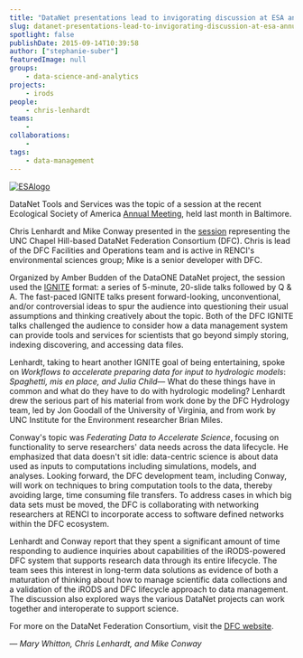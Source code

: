 ```yaml
---
title: "DataNet presentations lead to invigorating discussion at ESA annual meeting"
slug: datanet-presentations-lead-to-invigorating-discussion-at-esa-annual-meeting
spotlight: false
publishDate: 2015-09-14T10:39:58
author: ["stephanie-suber"]
featuredImage: null
groups:
    - data-science-and-analytics
projects:
    - irods
people:
    - chris-lenhardt
teams: 
    - 
collaborations:
    - 
tags:
    - data-management
---
```

[![ESAlogo](https://renci.org/wp-content/uploads/2015/09/ESAlogo-204x300.png)](https://renci.org/wp-content/uploads/2015/09/ESAlogo.png)

DataNet Tools and Services was the topic of a session at the recent Ecological Society of America [Annual Meeting](http://esa.org/baltimore/), held last month in Baltimore.

Chris Lenhardt and Mike Conway presented in the [session](http://eco.confex.com/eco/2015/webprogram/Session10796.html) representing the UNC Chapel Hill-based DataNet Federation Consortium (DFC). Chris is lead of the DFC Facilities and Operations team and is active in RENCI's environmental sciences group; Mike is a senior developer with DFC.

Organized by Amber Budden of the DataONE DataNet project, the session used the [IGNITE](http://igniteshow.com/) format: a series of 5-minute, 20-slide talks followed by Q & A. The fast-paced IGNITE talks present forward-looking, unconventional, and/or controversial ideas to spur the audience into questioning their usual assumptions and thinking creatively about the topic. Both of the DFC IGNITE talks challenged the audience to consider how a data management system can provide tools and services for scientists that go beyond simply storing, indexing discovering, and accessing data files.

Lenhardt, taking to heart another IGNITE goal of being entertaining, spoke on _Workflows to accelerate preparing data for input to hydrologic models_: _Spaghetti, mis en place, and Julia Child_— What do these things have in common and what do they have to do with hydrologic modeling? Lenhardt drew the serious part of his material from work done by the DFC Hydrology team, led by Jon Goodall of the University of Virginia, and from work by UNC Institute for the Environment researcher Brian Miles.

Conway's topic was _Federating Data to Accelerate Science_, focusing on functionality to serve researchers' data needs across the data lifecycle. He emphasized that data doesn't sit idle: data-centric science is about data used as inputs to computations including simulations, models, and analyses. Looking forward, the DFC development team, including Conway, will work on techniques to bring computation tools to the data, thereby avoiding large, time consuming file transfers. To address cases in which big data sets must be moved, the DFC is collaborating with networking researchers at RENCI to incorporate access to software defined networks within the DFC ecosystem.

Lenhardt and Conway report that they spent a significant amount of time responding to audience inquiries about capabilities of the iRODS-powered DFC system that supports research data through its entire lifecycle. The team sees this interest in long-term data solutions as evidence of both a maturation of thinking about how to manage scientific data collections and a validation of the iRODS and DFC lifecycle approach to data management. The discussion also explored ways the various DataNet projects can work together and interoperate to support science.

For more on the DataNet Federation Consortium, visit the [DFC website](http://datafed.org/).

_— Mary Whitton, Chris Lenhardt, and Mike Conway_
<!-- AddThis Advanced Settings generic via filter on the_content --><!-- AddThis Share Buttons generic via filter on the_content -->
